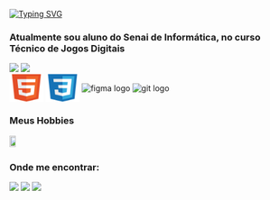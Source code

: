 
<a href="https://git.io/typing-svg"><img src="https://readme-typing-svg.demolab.com?font=fredoka&weight=500&size=28&pause=1000&color=1CF7E9&center=verdadeiro&vCenter=verdadeiro&repeat=verdadeiro&random=falso&width=435&lines=Oi%2C+me+chamo+Nicolas+Martins;Bem+vindo+ao+meu+perfil!!" alt="Typing SVG" /></a>

### Atualmente sou aluno do Senai de Informática, no curso Técnico de Jogos Digitais 

<div>
  <img height="180em" src="https://github-readme-stats.vercel.app/api?username=nclsmrts&show_icons=true&theme=dark&include_all_commits=true&count_private=true"/>
  <img height="180em" src="https://github-readme-stats.vercel.app/api/top-langs/?username=nclsmrts&layout=compact&langs_count=7&theme=dark"/>
</div>
<div>
  <img align="center" alt="Nicolas-HTML" height="50" width="60" src="https://raw.githubusercontent.com/devicons/devicon/master/icons/html5/html5-original.svg">
  <img align="center" alt="Nicolas-CSS" height="50" width="60" src="https://raw.githubusercontent.com/devicons/devicon/master/icons/css3/css3-original.svg">
  <img align="center"  alt="figma logo" height="50" width="60" src="https://cdn.jsdelivr.net/gh/devicons/devicon/icons/figma/figma-original.svg"/>
  <img align="center"  alt="git logo" height="50" width="60" src="https://cdn.simpleicons.org/git/F05032"/>
</div>

### Meus Hobbies

<div>
  <img width="15%" height="15%" margin="30px" src="https://upload.wikimedia.org/wikipedia/commons/thumb/5/55/Overwatch_circle_logo.svg/900px-Overwatch_circle_logo.svg.png"/>
</div>

### Onde me encontrar:
<div>
  <a href="" target="_blank"><img src="https://img.shields.io/badge/Discord-7289DA?style=for-the-badge&logo=discord&logoColor=white" target="_blank"></a> 
  <a href = "mailto:nicolasisabela1412@gmail.com"><img src="https://img.shields.io/badge/Gmail-D14836?style=for-the-badge&logo=gmail&logoColor=white" target="_blank"></a>
  <a href="https://www.linkedin.com/in/nicolas-martins-b133672b6/" target="_blank"><img src="https://img.shields.io/badge/-LinkedIn-%230077B5?style=for-the-badge&logo=linkedin&logoColor=white" target="_blank"></a>
</div>
